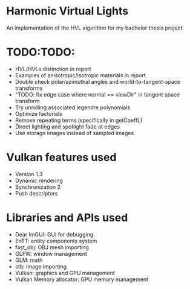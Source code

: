 # Harmonic Virtual Lights
An implementation of the HVL algorithm for my bachelor thesis project.

# TODO:TODO:
* HVL/HVLs distinction in report
* Examples of anisotropic/isotropic materials in report
* Double check polar/azimuthal angles and world-to-tangent-space transforms
* "TODO: fix edge case where normal == viewDir" in tangent space transform
* Try unrolling associated legendre polynomials
* Optimize factorials
* Remove repeating terms (specifically in getCoeffL)
* Direct lighting and spotlight fade at edges
* Use storage images instead of sampled images

# Vulkan features used
* Version 1.3
* Dynamic rendering
* Synchronization 2
* Push descriptors

# Libraries and APIs used
* Dear ImGUI: GUI for debugging
* EnTT: entity components system
* fast_obj: OBJ mesh importing
* GLFW: window management
* GLM: math
* stb: image importing
* Vulkan: graphics and GPU management
* Vulkan Memory allocator: GPU memory management